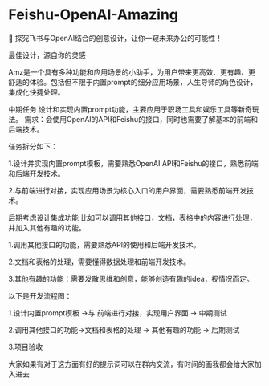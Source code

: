 # Feishu-OpenAI-Amazing
🙉 探究飞书与OpenAI结合的创意设计，让你一窥未来办公的可能性！


最佳设计，源自你的灵感

Amz是一个具有多种功能和应用场景的小助手，为用户带来更高效、更有趣、更舒适的体验。包括但不限于内置prompt的细分应用场景，人生导师的角色设计，集成化快捷处理。


中期任务
设计和实现内置prompt功能，主要应用于职场工具和娱乐工具等新奇玩法。
需求：会使用OpenAI的API和Feishu的接口，同时也需要了解基本的前端和后端技术。


任务拆分如下：

1.设计并实现内置prompt模板，需要熟悉OpenAI API和Feishu的接口，熟悉前端和后端开发技术。

2.与前端进行对接，实现应用场景为核心入口的用户界面，需要熟悉前端开发技术。


后期考虑设计集成功能
比如可以调用其他接口，文档，表格中的内容进行处理，并加入其他有趣的功能。

1.调用其他接口的功能，需要熟悉API的使用和后端开发技术。

2.文档和表格的处理，需要懂得数据处理和前端开发技术。

3.其他有趣的功能：需要发散思维和创意，能够创造有趣的idea，视情况而定。


以下是开发流程图：

1.设计内置prompt模板 →与 前端进行对接，实现用户界面 → 中期测试

2.调用其他接口的功能→文档和表格的处理 → 其他有趣的功能 → 后期测试

3.项目验收

大家如果有对于这方面有好的提示词可以在群内交流，有时间的画我都会给大家加入进去
